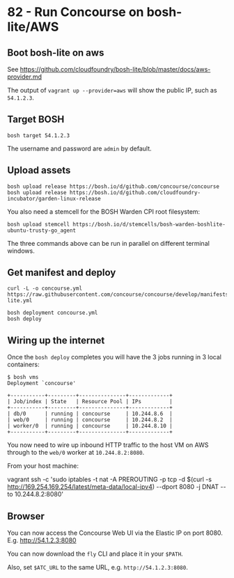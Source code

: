 82 - Run Concourse on bosh-lite/AWS
===================================

Boot bosh-lite on aws
---------------------

See https://github.com/cloudfoundry/bosh-lite/blob/master/docs/aws-provider.md

The output of `vagrant up --provider=aws` will show the public IP, such as `54.1.2.3`.

Target BOSH
-----------

```
bosh target 54.1.2.3
```

The username and password are `admin` by default.

Upload assets
-------------

```
bosh upload release https://bosh.io/d/github.com/concourse/concourse
bosh upload release https://bosh.io/d/github.com/cloudfoundry-incubator/garden-linux-release
```

You also need a stemcell for the BOSH Warden CPI root filesystem:

```
bosh upload stemcell https://bosh.io/d/stemcells/bosh-warden-boshlite-ubuntu-trusty-go_agent
```

The three commands above can be run in parallel on different terminal windows.

Get manifest and deploy
-----------------------

```
curl -L -o concourse.yml https://raw.githubusercontent.com/concourse/concourse/develop/manifests/bosh-lite.yml

bosh deployment concourse.yml
bosh deploy
```

Wiring up the internet
----------------------

Once the `bosh deploy` completes you will have the 3 jobs running in 3 local containers:

```
$ bosh vms
Deployment `concourse'

+-----------+---------+---------------+-------------+
| Job/index | State   | Resource Pool | IPs         |
+-----------+---------+---------------+-------------+
| db/0      | running | concourse     | 10.244.8.6  |
| web/0     | running | concourse     | 10.244.8.2  |
| worker/0  | running | concourse     | 10.244.8.10 |
+-----------+---------+---------------+-------------+
```

You now need to wire up inbound HTTP traffic to the host VM on AWS through to the `web/0` worker at `10.244.8.2:8080`.

From your host machine:

vagrant ssh -c 'sudo iptables -t nat -A PREROUTING -p tcp -d $(curl -s http://169.254.169.254/latest/meta-data/local-ipv4) --dport 8080 -j DNAT --to 10.244.8.2:8080'

Browser
-------

You can now access the Concourse Web UI via the Elastic IP on port 8080. E.g. http://54.1.2.3:8080

You can now download the `fly` CLI and place it in your `$PATH`.

Also, set `$ATC_URL` to the same URL, e.g. `http://54.1.2.3:8080`.
